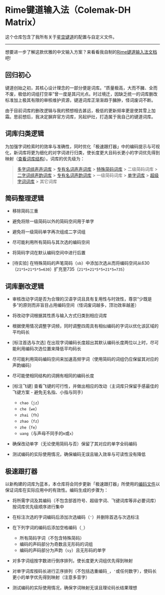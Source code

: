 # Rime键道输入法（Colemak-DH Matrix）

这个仓库包含了我所有关于[星空键道](https://github.com/xkinput/Rime_JD)的配置与自定义文件。

---

想要进一步了解这款优雅的中文输入方案？来看看我自制的[Rime键道输入法文档](https://pingshunhuangalex.gitbook.io/rime-xkjd/)吧!

## 回归初心

键道创始之初，其核心设计理念的一部分便是词库。“质量极高，大而不臃、全而不废，极低的词组打空率”曾一度是其闪光点。时过境迁，因缺乏统一的词库删改标准加上极其有限的审核维护资源，键道词库正渐渐趋于臃肿，怪词废词不断。

由于目前词库的删改逻辑与我的预想相去甚远，极低的更新频率更是使其雪上加霜。思前想后，我决定摒弃官方词库，另起炉灶，打造属于我自己的键道词库。

## 词库归类逻辑

为加强字词检索时的效率与准确性，同时优化「极速跟打器」中的编码提示与可视化，新词库将更为细化的对字词进行归类，使长度更大且码长更小的字词优先得到映射（[查看词库结构](https://github.com/pingshunhuangalex/rime-xkjd/blob/main/xkjd6.extended.dict.yaml)）。词库的优先级为：

> [多字词组声声词库](https://github.com/pingshunhuangalex/rime-xkjd/blob/main/xkjd6.cizuss.dict.yaml) > [专有名词声声词库](https://github.com/pingshunhuangalex/rime-xkjd/blob/main/xkjd6.userss.dict.yaml) > [特殊简码词库](https://github.com/pingshunhuangalex/rime-xkjd/blob/main/xkjd6.wxw.dict.yaml) > 二级简码词库 > [二字词组声韵词库](https://github.com/pingshunhuangalex/rime-xkjd/blob/main/xkjd6.cizusy.dict.yaml) > [专有名词声韵词库](https://github.com/pingshunhuangalex/rime-xkjd/blob/main/xkjd6.usersy.dict.yaml) > 一级简码词库 > [单字词库](https://github.com/pingshunhuangalex/rime-xkjd/blob/main/xkjd6.danzi.dict.yaml) > [超级字词词库](https://github.com/pingshunhuangalex/rime-xkjd/blob/main/xkjd6.chaojizici.dict.yaml) > 其它词库

## 简码整理逻辑

- 移除简码三重

- 避免将除一级简码以外的简码空间用于单字

- 避免将一级简码单字再次组成二字词组

- 尽可能利用所有简码与其次选的编码空间

- 将简码字词在默认编码空间中进行后置

- [待实验] 在特殊简码的声笔简码（`sb`）中添加次选从而将编码空间从630（`21*5+21*5*5=630`）扩充至735（`21*5+21*5*5+21*5=735`）

## 词库删改逻辑

- 审核改动字词是否为合理的汉语字词且具有复用性与时效性，尊崇“少既是多”的原则而非盲目占用编码空间（怪词废词越多，顶功效率越差）

- 将改动字词根据其性质与输入方式归类到相应词库

- 根据使用情况调整字词频，同时调整四周具有相似编码的字词以优化该区域的平均码长

- [标注首选与次选] 在出现字词编码长度超出其默认编码长度两位以上时，尽可能利用编码次选位置来降低平均码长

- 尽可能利用简码编码空间来加速高频字词（使用简码的词组仍应保留其对应的声韵编码）

- 尽可能使相同结构的词拥有相同的编码长度

- [标注飞键] 查看飞键的可行性，并做出相应的改动（主词库只保留手感最佳的飞键方案 - 避免无名指、小指与同手）
  - `chao`（`jz`）
  - `che`（`we`）
  - `zhai`（`fh`）
  - `zhao`（`fz`）
  - `zhe`（`fe`）
  - `uang`（与声母不同手的`m`或`x`）

- 确保改动单字（无论使用简码与否）保留了其对应的单字全码编码

- 测试编码的实际使用情况，确保编码无误且输入效率与可读性没有降低

## 极速跟打器

以新构建的词库为蓝本，本仓库将会同步更新「极速跟打器」所使用的[编码文件](https://github.com/pingshunhuangalex/rime-xkjd/blob/main/%E6%9E%81%E9%80%9F%E8%B7%9F%E6%89%93%E5%99%A8/%E7%BC%96%E7%A0%81%E6%96%87%E4%BB%B6/%E9%94%AE%E9%81%93%C2%B7%E6%88%91%E6%B5%81.txt)以保证词库在实际应用中的有效性。编码生成的步骤为：

- 将所需字词及其编码（不包含部首符号、超级字词、飞键词库等非必要词库）按词库优先级顺序进行集中

- 在标注次选的字词编码后添加次选编码（`'`）并删除首选与次选标注

- 在下列字词的编码后添加空格编码（`_`）
  - 所有简码字词（不包含特殊简码）
  - 编码的声码部分为奇数且无形码的词组
  - 编码的声码部分为声韵（`sy`）且无形码的单字

- 对多字词组按字数进行倒序排列，使长度更大词组优先得到映射

- 对单字词库按码长进行正序排列（不包括选重编码`_`，`'`或任何数字），使码长更小的单字优先得到映射（注意多音字）

- 测试编码的实际使用情况，确保字词映射无误且理论码长结果理想
